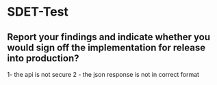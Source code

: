 # SDET-Test



## Report your findings and indicate whether you would sign off the implementation for release into production?

1- the api is not secure
2 - the json response is not in correct format 
